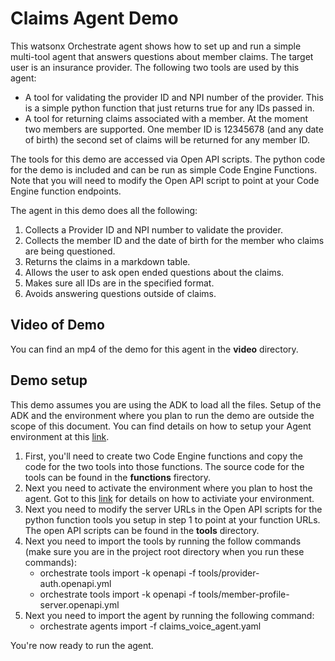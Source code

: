 # Claims Agent Demo
This watsonx Orchestrate agent shows how to set up and run a simple multi-tool agent that answers questions about member claims. The target user is an insurance provider. The following two tools are used by this agent:
- A tool for validating the provider ID and NPI number of the provider. This is a simple python function that just returns true for any IDs passed in.
- A tool for returning claims associated with a member. At the moment two members are supported. One member ID is 12345678 (and any date of birth) the second set of claims will be returned for any member ID.

The tools for this demo are accessed via Open API scripts. The python code for the demo is included and can be run as simple Code Engine Functions. Note that you will need to modify the Open API script to point at your Code Engine function endpoints.

The agent in this demo does all the following:

1. Collects a Provider ID and NPI number to validate the provider.
2. Collects the member ID and the date of birth for the member who claims are being questioned.
3. Returns the claims in a markdown table.
4. Allows the user to ask open ended questions about the claims.
5. Makes sure all IDs are in the specified format.
6. Avoids answering questions outside of claims.

## Video of Demo
You can find an mp4 of the demo for this agent in the **video** directory.

## Demo setup
This demo assumes you are using the ADK to load all the files. Setup of the ADK and the environment where you plan to run the demo are outside the scope of this document. You can find details on how to setup your Agent environment at this [link](https://developer.watson-orchestrate.ibm.com/environment/initiate_environment).

1. First, you'll need to create two Code Engine functions and copy the code for the two tools into those functions. The source code for the tools can be found in the **functions** firectory.
2. Next you need to activate the environment where you plan to host the agent. Got to this [link](https://developer.watson-orchestrate.ibm.com/environment/initiate_environment#activating-an-environment) for details on how to activiate your environment.
3. Next you need to modify the server URLs in the Open API scripts for the python function tools you setup in step 1 to point at your function URLs. The open API scripts can be found in the **tools** directory.
4. Next you need to import the tools by running the follow commands (make sure you are in the project root directory when you run these commands):
    - orchestrate tools import -k openapi -f tools/provider-auth.openapi.yml
    - orchestrate tools import -k openapi -f tools/member-profile-server.openapi.yml
5. Next you need to import the agent by running the following command:
    - orchestrate agents import -f claims_voice_agent.yaml

You're now ready to run the agent. 